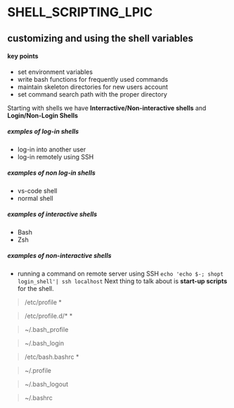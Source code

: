 # SHELL_SCRIPTING_LPIC
  ## customizing and using the shell variables
  #### key points
   - set environment variables
   - write bash functions for frequently used commands 
   - maintain skeleton directories for new users account
   - set command search path with the proper directory

Starting with shells we have **Interractive/Non-interactive shells** and **Login/Non-Login Shells**
##### exmples of log-in shells
- log-in into another user
- log-in remotely using SSH
##### examples of non log-in shells
- vs-code shell
- normal shell
##### examples of interactive shells
- Bash
- Zsh
##### examples of non-interactive shells
- running a command on remote server using SSH
`echo 'echo $-; shopt login_shell'| ssh localhost`
Next thing to talk about is **start-up scripts** for the shell.
> /etc/profile       *

> /etc/profile.d/*   *

> ~/.bash_profile

> ~/.bash_login

> /etc/bash.bashrc   *

> ~/.profile

> ~/.bash_logout

> ~/.bashrc
